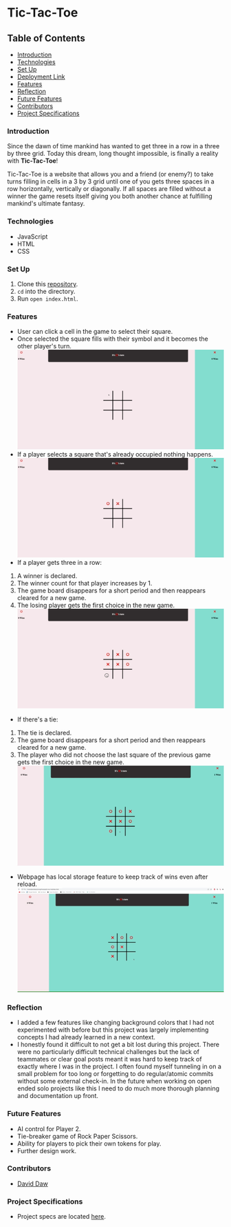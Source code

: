 # Tic-Tac-Toe

## Table of Contents
- [Introduction](#introduction)
- [Technologies](#technologies)
- [Set Up](#set-up)
- [Deployment Link](#deployment-link)
- [Features](#features)
- [Reflection](#reflection)
- [Future Features](#future-features)
- [Contributors](#contributors)
- [Project Specifications](#project-specifications)

### Introduction
Since the dawn of time mankind has wanted to get three in a row in a three by three grid. Today this dream, long thought impossible, is finally a reality with **Tic-Tac-Toe**!

Tic-Tac-Toe is a website that allows you and a friend (or enemy?) to take turns filling in cells in a 3 by 3 grid until one of you gets three spaces in a row horizontally, vertically or diagonally. If all spaces are filled without a winner the game resets itself giving you both another chance at fulfilling mankind's ultimate fantasy.

### Technologies
- JavaScript
- HTML
- CSS

### Set Up
1.  Clone this [repository](https://github.com/davidhdaw/tic-tac-toe).
2. `cd` into the directory.
3. Run `open index.html`.

### Features
- User can click a cell in the game to select their square.
- Once selected the square fills with their symbol and it becomes the other player's turn.
![Example of taking a square.](/assets/example1.gif)
- If a player selects a square that's already occupied nothing happens.
![Example of trying to take an occupied square.](/assets/example2.gif)
- If a player gets three in a row:
1. A winner is declared.
2. The winner count for that player increases by 1.
3. The game board disappears for a short period and then reappears cleared for a new game.
4. The losing player gets the first choice in the new game.
![Example of a game win.](/assets/example3.gif)
- If there's a tie:
1. The tie is declared.
2. The game board disappears for a short period and then reappears cleared for a new game.
3. The player who did not choose the last square of the previous game gets the first choice in the new game.
![Example of a tied game.](/assets/example4.gif)
- Webpage has local storage feature to keep track of wins even after reload.
![Example of local storage.](/assets/example5.gif)

### Reflection
- I added a few features like changing background colors that I had not experimented with before but this project was largely implementing concepts I had already learned in a new context.
- I honestly found it difficult to not get a bit lost during this project. There were no particularly difficult technical challenges but the lack of teammates or clear goal posts meant it was hard to keep track of exactly where I was in the project. I often found myself tunneling in on a small problem for too long or forgetting to do regular/atomic commits without some external check-in. In the future when working on open ended solo projects like this I need to do much more thorough planning and documentation up front.


### Future Features
- AI control for Player 2.
- Tie-breaker game of Rock Paper Scissors.
- Ability for players to pick their own tokens for play.
- Further design work.

### Contributors
- [David Daw](https://github.com/davidhdaw)

### Project Specifications
- Project specs are located [here](https://frontend.turing.edu/projects/module-1/tic-tac-toe-solo-v2.html).
